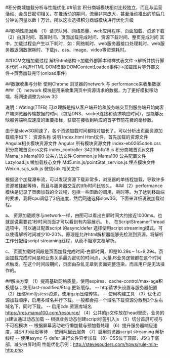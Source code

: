 #积分商城加载分析与性能优化
##前言
积分商城模块相对比较独立，而且与运营活动、会员日密切相关。在推活动的期间，流量非常庞大，甚至活动推出的前后几分钟访问量以数十万计。所以这次选择积分商城模块进行优化升级

##影响性能因素
（1）请求队列、网络质量、web应用程序、页面加载、资源下载
（2）白屏时间、首屏时间、页面加载完成时间、资源下载时间、整页完成时间
其中，加载过程会产生以下耗时，如：网络耗时、web服务器接口处理耗时、web服务器返回数据耗时、下载js、css、image、video等资源耗时。

##DOM文档加载过程
   解析html结构->加载外部脚本和样式表文件->解析并执行脚本代码->构造HTML DOM模型(DOMContentLoaded事件)->加载图片等外部文件->页面加载完毕(onload事件)

##数据收集与分析
使用Chrome 浏览器的network 与 performance来收集数据
###（1）network 模块是用来收集网页中资源请求的数据，为了更好模拟移动端，将网速调整为slow 3G
 
 
说明：Wating(TTFB) 可以理解是指从客户端开始和服务端交互到服务端开始向客户端浏览器传输数据的时间（包括DNS、socket连接和请求响应时间），是能够反映服务端响应速度的重要指标，获取在接收到响应的首字节前花费的毫秒数。

由于是slow3G网速了，各个资源加载时间都相对加长了。可以分析出页面资源加载顺序如下：
资源名称	说明
Index.html	Html文件，首先加载的资源文件
Angular相关模块资源文件	Angular 所有模块资源文件
index-eb0265c4eb.css	积分商城首页css文件
index_controller-34239bfb19.js	积分商城首页js文件
Mama.js	Mama100 公共方法文件
Common.js	Mama100 公共配置文件
Lazyload.js	懒加载核心文件
Md5.min.js/pointStat_service.js	埋点模块文件
Weixin.js/js_sdk.js	微信sdk 相关文件

根据这个加载瀑布流，可以发现资源下载非常多，浏览器的单线程加载，导致许多资源被挂起等待，而且与服务器交互的ttfb时间比较久。
###（2）performance 模块是记录了页面加载的全过程，包括一些函数的调用，耗时等。为了达到移动端的要求，我将cpu调低了2倍速度，然后网速选择slow3G。下面来详细说说加载过程。
 
a、	资源加载顺序与network一样，由图可以看出白屏时间大约接近1000ms。也就是说需要花1秒时间页面才可以看到有内容展示。
b、	在ScriptStreamerThread 选项中，可以通过配置script 的async/defer 选择使用script streaming模式，可以使得解析时间减少10-20%。原理是允许html解析器能够先检测到资源，将解析工作分配给script streaming线程，从而不阻塞文档解析。
 
 
c、	页面加载时间段是页面加载完成时间-白屏时间，即是10.29s – 1s=9.29s。页面加载完成时间是和业务关系最为密切的时间点，大量JS业务逻辑都在这个时间点触发。在这个时间段期间，页面由杂乱无章到页面完整渲染，而且用户是无法操作的。

##解决方案
（1）提高基础网络质量，使用expires、cache-control/max-age积极缓存；使用last-modified/Etag 更新缓存。
     -- http请求头设置与服务器配置
（2）压缩html/js/css资源，使用gzip压缩传输。
     -- 使用构建工具
（3）优化资源加载顺序，启用多域名并行下载。一般都会把一个域名下载资源分散到3个左右域名下，同时下载。
    -- 启用cdn 资源库域名 https://res.mama100.com/resource/
（4）公共的js文件放在head里面，业务的js建议通过动态加载
    -- 根据业务动态创建script标签引入js
（5）切分首屏可视与不可视模块 
    -- 根据屏幕滚动进行懒加载与预加载处理
（6）提升服务器响应速度，减少ttfb延迟等待
    -- 使用阿里云服务
（7）启用浏览器script streaming 解析线程
    -- 使用async 与 defer 进行文件异步加载
（8）CSS位于顶部，JS位于底部，减少白屏时间
性能优化示例：http://stevesouders.com/hpws/rule-min-http.php
 
